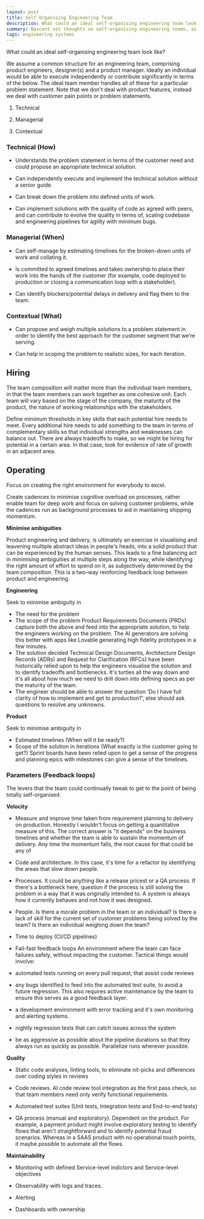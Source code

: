 ```yaml
---
layout: post
title: Self Organising Engineering Team
description: What could an ideal self-organising engineering team look like?
summary: Nascent set thoughts on self-organising engineering teams, as I try to gather and put together a better model for understanding.
tags: engineering systems
---
```


What could an ideal self-organising engineering team look like?

We assume a common structure for an engineering team, comprising product engineers, designer(s) and a product manager. Ideally an individual would be able to execute independently or contribute significantly in terms of the below. The ideal team member handles all of these for a particular problem statement. Note that we don't deal with product features, instead we deal with customer pain points or problem statements.


1.  Technical
    
2.  Managerial
    
3.  Contextual
    

### Technical (How)

-   Understands the problem statement in terms of the customer need and could propose an appropriate technical solution.
    
-   Can independently execute and implement the technical solution without a senior guide.
    
-   Can break down the problem into defined units of work.
    
-   Can implement solutions with the quality of code as agreed with peers, and can contribute to evolve the quality in terms of, scaling codebase and engineering pipelines for agility with minimum bugs.
    

### Managerial (When)

-   Can self-manage by estimating timelines for the broken-down units of work and collating it.
    
-   Is committed to agreed timelines and takes ownership to place their work into the hands of the customer (for example, code deployed to production or closing a communication loop with a stakeholder).
    
-   Can identify blockers/potential delays in delivery and flag them to the team.
    

### Contextual (What)

-   Can propose and weigh multiple solutions to a problem statement in order to identify the best approach for the customer segment that we’re serving.
    
-   Can help in scoping the problem to realistic sizes, for each iteration.
    

## Hiring

The team composition will matter more than the individual team members, in that the team members can work together as one cohesive unit. Each team will vary based on the stage of the company, the maturity of the product, the nature of working relationships with the stakeholders.

Define minimum thresholds in key skills that each potential hire needs to meet. Every additional hire needs to add something to the team in terms of complementary skills so that individual strengths and weaknesses can balance out. There are always tradeoffs to make, so we might be hiring for potential in a certain area. In that case, look for evidence of rate of growth in an adjacent area.

## Operating

Focus on creating the right environment for everybody to excel. 

Create cadences to minimise cognitive overload on processes, rather enable team for deep work and focus on solving customer problems, while the cadences run as background processes to aid in maintaining shipping momentum.

**Minimise ambiguities**

Product engineering and delivery, is ultimately an exercise in visualising and leavening multiple abstract ideas in people's heads, into a solid product that can be experienced by the human senses. This leads to a fine balancing act in minimising ambiguities at multiple steps along the way, while identifying the right amount of effort to spend on it, as subjectively determined by the team composition. This is a two-way reinforcing feedback loop between product and engineering.

**Engineering**

Seek to minimise ambiguity in

-   The need for the problem
-   The scope of the problem
Product Requirements Documents (PRDs) capture both the above and feed into the appropriate solution, to help the engineers working on the problem. The AI generators are solving this better with apps like Lovable generating high fidelity prototypes in a few minutes.
-   The solution decided
Technical Design Documents, Architecture Design Records (ADRs) and Request for Clarification (RFCs) have been historically relied upon to help the engineers visualise the solution and to identify tradeoffs and bottlenecks. It's turtles all the way down and it's all about how much we need to drill down into defining specs as per the maturity of the team. 
-   The engineer should be able to answer the question ‘Do I have full clarity of how to implement and get to production?’, else should ask questions to resolve any unknowns.
    
**Product**

Seek to minimise ambiguity in 

-   Estimated timelines (When will it be ready?)
-   Scope of the solution in iterations (What exactly is the customer going to get?)
Sprint boards have been relied upon to get a sense of the progress and planning epics with milestones can give a sense of the timelines.
    

### Parameters (Feedback loops)

The levers that the team could continually tweak to get to the point of being totally self-organised.

**Velocity**

-   Measure and improve time taken from requirement planning to delivery on production. Honestly I wouldn't focus on getting a quantitative measure of this. The correct answer is "it depends" on the business timelines and whether the team is able to sustain the momentum of delivery. Any time the momentum falls, the root cause for that could be any of 
- Code and architecture. In this case, it's time for a refactor by identifying the areas that slow down people. 
- Processes. It could be anything like a release pricest or a QA process. If there's a bottleneck here, question if the process is still solving the problem in a way that it was originally intended to. A system is always how it currently behaves and not how it was designed. 
- People. Is there a morale problem in the team or an individual? Is there a lack of skill for the current set of customer problems being solved by the team? Is there an individual weighing down the team?
    
-   Time to deploy (CI/CD pipelines)

-   Fail-fast feedback loops
An environment where the team can face failures safely, without impacting the customer. Tactical things would involve:
- automated tests running on every pull request, that assist code reviews
- any bugs identified to feed into the automated test suite, to avoid a future regression. This also requires active maintenance by the team to ensure this serves as a good feedback layer.
- a development environment with error tracking and it's own monitoring and alerting systems. 
- nightly regression tests that can catch issues across the system
- be as aggressive as possible about the pipeline durations so that they always run as quickly as possible. Parallelize runs wherever possible.
    

**Quality**

-   Static code analyses, linting tools, to eliminate nit-picks and differences over coding styles in reviews

-   Code reviews. AI code review tool integration as the first pass check, so that team members need only verify functional requirements. 
    
-   Automated test suites (Unit tests, Integration tests and End-to-end tests)
    
-   QA process (manual and exploratory). Dependent on the product. For example, a payment product might involve exploratory testing to identify 
flows that aren't straightforward and to identify potential fraud scenarios. Whereas in a SAAS product with no operational touch points, it maybe possible to automate all the flows.

**Maintainability**

-   Monitoring with defined Service-level indictors and Service-level objectives

-   Observability with logs and traces.

-   Alerting

-   Dashboards with ownership

